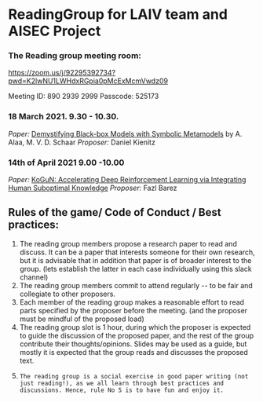 # ReadingGroup for LAIV team and AISEC Project

### The Reading group meeting room: 
https://zoom.us/j/92295392734?pwd=K2lwNU1LWHdxRGpia0pMcExMcmVwdz09

Meeting ID: 890 2939 2999
Passcode: 525173

### 18 March 2021. 9.30 - 10.30.
*Paper:* [Demystifying Black-box Models with Symbolic Metamodels](https://proceedings.neurips.cc/paper/2019/file/567b8f5f423af15818a068235807edc0-Paper.pdf) by
A. Alaa, M. V. D. Schaar
*Proposer:* Daniel Kienitz

### 14th of April 2021 9.00 -10.00
*Paper:* [KoGuN: Accelerating Deep Reinforcement Learning via Integrating Human
Suboptimal Knowledge](https://www.ijcai.org/Proceedings/2020/0317.pdf)
*Proposer:* Fazl Barez

## Rules of the game/ Code of Conduct / Best practices:

 1. The reading group members propose a research paper to read and discuss. It can be a paper that interests someone for their own research, but it is advisable that in addition that paper is of broader interest to the group. (lets establish the latter in each case individually using this slack channel) 
 2.  The reading group members commit to attend regularly -- to be fair and collegiate to other proposers. 
 3.   Each member of the reading group makes a reasonable effort to read parts specified by the proposer before the meeting. (and the proposer must be mindful of the proposed load) 
 4.    The reading group slot is 1 hour, during which the proposer is expected to guide the discussion of the proposed paper, and the rest of the group contribute their thoughts/opinions. Slides may be used as a guide, but mostly it is expected that the group reads and discusses the proposed text. 
 5.     The reading group is a social exercise in good paper writing (not just reading!), as we all learn through best practices and discussions. Hence, rule No 5 is to have fun and enjoy it.
